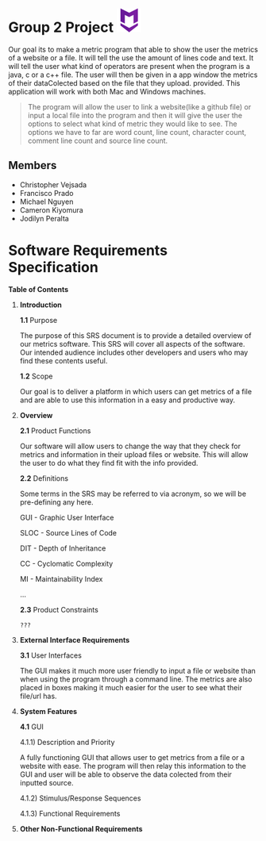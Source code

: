 # Group 2 Project  ![alt text](https://github.com/adam-p/markdown-here/raw/master/src/common/images/icon48.png "Logo Title Text 1")
Our goal its to make a metric program that able to show the user the metrics of a website or a file. It will
tell the use the amount of lines code and text. It will tell the user what kind of operators are present when the program is a java, c or a c++ file.
The user will then be given in a app window the metrics of their dataColected based on the file that they upload.
provided. This application will work with both Mac and Windows machines.
> The program will allow the user to link a website(like a github file) or input a local file into the program
and then it will give the user the options to select what kind of metric they would like to see. The options we have to far are
word count, line count, character count, comment line count and source line count.
## Members 
* Christopher Vejsada
* Francisco Prado
* Michael Nguyen
* Cameron Kiyomura
* Jodilyn Peralta

# Software Requirements Specification
**Table of Contents**
1. **Introduction**

   **1.1** Purpose

      The purpose of this SRS document is to provide a detailed overview of our metrics software. This SRS will cover all aspects of the software.
      Our intended audience includes other developers and users who may find these contents useful.

   **1.2** Scope

      Our goal is to deliver a platform in which users can get metrics of a file and are able to use this
      information in a easy and productive way.

2. **Overview**

   **2.1** Product Functions

      Our software will allow users to change the way that they check for metrics and information in their upload files or website. This will allow the user
      to do what they find fit with the info provided.
   
   **2.2** Definitions

   Some terms in the SRS may be referred to via acronym, so we will be pre-defining any here.

      GUI - Graphic User Interface

      SLOC - Source Lines of Code

      DIT - Depth of Inheritance

      CC - Cyclomatic Complexity

      MI - Maintainability Index

   ...
   
   **2.3** Product Constraints

       ???

3. **External Interface Requirements**

      **3.1** User Interfaces

      The GUI makes it much more user friendly to input a file or website than when using the program through a command line.
      The metrics are also placed in boxes making it much easier for the user to see what their file/url has.

4. **System Features**

   **4.1** GUI

      4.1.1) Description and Priority

      A fully functioning GUI that allows user to get metrics from a file or a website with ease.
      The program will then relay this information to the GUI and user will be able to observe the data colected
      from their inputted source.


      4.1.2) Stimulus/Response Sequences


      4.1.3) Functional Requirements

5. **Other Non-Functional Requirements**


